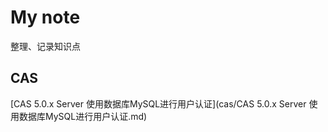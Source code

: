 # My note
整理、记录知识点

## CAS

[CAS 5.0.x Server 使用数据库MySQL进行用户认证](cas/CAS 5.0.x Server 使用数据库MySQL进行用户认证.md)









